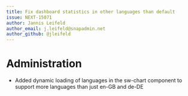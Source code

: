 ```yaml
---
title: Fix dashboard statistics in other languages than default
issue: NEXT-15071
author: Jannis Leifeld
author_email: j.leifeld@snapadmin.net 
author_github: @jleifeld
---
```

# Administration
* Added dynamic loading of languages in the sw-chart component to support more languages than just en-GB and de-DE
